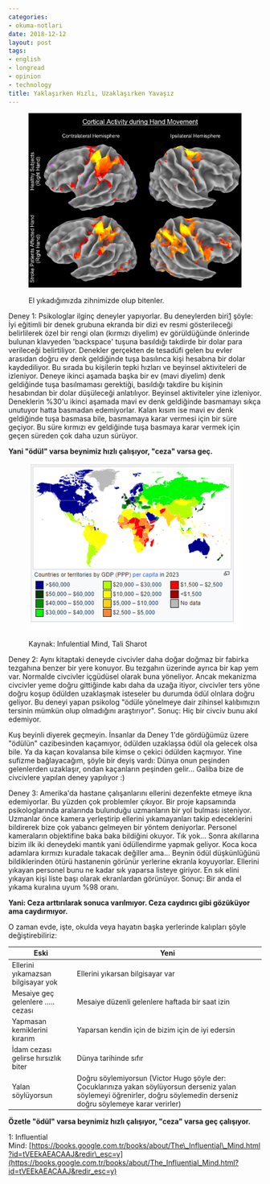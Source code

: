 ```yaml
---
categories:
- okuma-notlari
date: 2018-12-12
layout: post
tags:
- english
- longread
- opinion
- technology
title: Yaklaşırken Hızlı, Uzaklaşırken Yavaşız
---
```


<figure>

![](/images/image1.png)

<figcaption>

El yıkadığımızda zihnimizde olup bitenler.

</figcaption>

</figure>

Deney 1: Psikologlar ilginç deneyler yapıyorlar. Bu deneylerden biri[1](#dfref-footnote-1) şöyle: İyi eğitimli bir denek grubuna ekranda bir dizi ev resmi gösterileceği belirlilerek özel bir rengi olan (kırmızı diyelim) ev görüldüğünde önlerinde bulunan klavyeden 'backspace' tuşuna basıldığı takdirde bir dolar para verileceği belirtiliyor. Denekler gerçekten de tesadüfi gelen bu evler arasıdan doğru ev denk geldiğinde tuşa basılınca kişi hesabına bir dolar kaydediliyor. Bu sırada bu kişilerin tepki hızları ve beyinsel aktiviteleri de izleniyor. Deneye ikinci aşamada başka bir ev (mavi diyelim) denk geldiğinde tuşa basılmaması gerektiği, basıldığı takdire bu kişinin hesabından bir dolar düşüleceği anlatılıyor. Beyinsel aktiviteler yine izleniyor. Deneklerin %30'u ikinci aşamada mavi ev denk geldiğinde basmamayı sıkça unutuyor hatta basmadan edemiyorlar. Kalan kısım ise mavi ev denk geldiğinde tuşa basmasa bile, basmamaya karar vermesi için bir süre geçiyor. Bu süre kırmızı ev geldiğinde tuşa basmaya karar vermek için geçen süreden çok daha uzun sürüyor.

**Yani "ödül" varsa beynimiz hızlı çalışıyor, "ceza" varsa geç.**

<figure>

![](/images/image.png)

<figcaption>

Kaynak: Infulential Mind, Tali Sharot

</figcaption>

</figure>

Deney 2: Aynı kitaptaki deneyde civcivler daha doğar doğmaz bir fabirka tezgahına benzer bir yere konuyor. Bu tezgahın üzerinde ayrıca bir kap yem var. Normalde civcivler içgüdüsel olarak buna yöneliyor. Ancak mekanizma civcivler yeme doğru gittiğinde kabı daha da uzağa itiyor, civcivler ters yöne doğru koşup ödülden uzaklaşmak isteseler bu durumda ödül olnlara doğru geliyor. Bu deneyi yapan psikolog "ödüle yönelmeye dair zihinsel kalıbımızın tersinin mümkün olup olmadığını araştırıyor". Sonuç: Hiç bir civciv bunu akıl edemiyor.

Kuş beyinli diyerek geçmeyin. İnsanlar da Deney 1'de gördüğümüz üzere "ödülün" cazibesinden kaçamıyor, ödülden uzaklaşsa ödül ola gelecek olsa bile. Ya da kaçan kovalansa bile kimse o çekici ödülden kaçmıyor. Yine sufizme bağlayacağım, şöyle bir deyiş vardı: Dünya onun peşinden gelenlerden uzaklaşır, ondan kaçanların peşinden gelir... Galiba bize de civcivlere yapılan deney yapılıyor :)

Deney 3: Amerika'da hastane çalışanlarını ellerini dezenfekte etmeye ikna edemiyorlar. Bu yüzden çok problemler çıkıyor. Bir proje kapsamında psikologlarında aralarında bulunduğu uzmanların bir yol bulması isteniyor. Uzmanlar önce kamera yerleştirip ellerini yıkamayanları takip edeceklerini bildirerek bize çok yabancı gelmeyen bir yöntem deniyorlar. Personel kameraların objektifine baka baka bildiğini okuyor. Tık yok... Sonra akıllarına bizim ilk iki deneydeki mantık yani ödüllendirme yapmak geliyor. Koca koca adamlara kırmızı kuradale takacak değiller ama... Beynin ödül düşkünlüğünü bildiklerinden ötürü hastanenin görünür yerlerine ekranla koyuyorlar. Ellerini yıkayan personel bunu ne kadar sık yaparsa listeye giriyor. En sık elini yıkayan kişi liste başı olarak ekranlardan görünüyor. Sonuç: Bir anda el yıkama kuralına uyum %98 oranı.

**Yani: Ceza arttırılarak sonuca varılmıyor. Ceza caydırıcı gibi gözüküyor ama caydırmıyor.**

O zaman evde, işte, okulda veya hayatın başka yerlerinde kalıpları şöyle değiştirebiliriz:

| Eski | Yeni |
| --- | --- |
| Ellerini yıkamazsan bilgisayar yok | Ellerini yıkarsan bilgisayar var |
| Mesaiye geç gelenlere ….. cezası | Mesaiye düzenli gelenlere haftada bir saat izin |
| Yapmasan kemiklerini kırarım | Yaparsan kendin için de bizim için de iyi edersin |
| İdam cezası gelirse hırsızlık biter | Dünya tarihinde sıfır |
| Yalan söylüyorsun | Doğru söylemiyorsun (Victor Hugo şöyle der: Çocuklarınıza yakan söylüyorsun derseniz yalan söylemeyi öğrenirler, doğru söylemedin derseniz doğru söylemeye karar verirler) |

**Özetle "ödül" varsa beynimiz hızlı çalışıyor, "ceza" varsa geç çalışıyor.**

1: Influential Mind: [https://books.google.com.tr/books/about/The\_Influential\_Mind.html?id=tVEEkAEACAAJ&redir\_esc=y](https://books.google.com.tr/books/about/The_Influential_Mind.html?id=tVEEkAEACAAJ&redir_esc=y)
